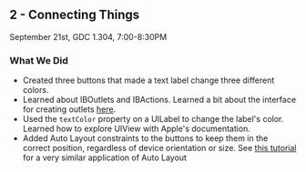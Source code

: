 ## 2 - Connecting Things

September 21st, GDC 1.304, 7:00-8:30PM

### What We Did

* Created three buttons that made a text label change three different colors.
* Learned about IBOutlets and IBActions. Learned a bit about the interface for creating outlets [here](http://www.codetuition.com/ios-tutorials/connecting-iboutlets-ibactions-the-fast-way/).
* Used the `textColor` property on a UILabel to change the label's color. Learned how to explore UIView with Apple's documentation.
* Added Auto Layout constraints to the buttons to keep them in the correct position, regardless of device orientation or size. See [this tutorial](http://www.appcoda.com/introduction-auto-layout/) for a very similar application of Auto Layout